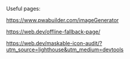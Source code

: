 



Useful pages:

https://www.pwabuilder.com/imageGenerator

https://web.dev/offline-fallback-page/

https://web.dev/maskable-icon-audit/?utm_source=lighthouse&utm_medium=devtools
